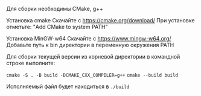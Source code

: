 Для сборки необходимы CMake, g++

Установка cmake
Скачайте с https://cmake.org/download/
При установке отметьте: "Add CMake to system PATH"

Установка MinGW-w64
Скачайте с https://www.mingw-w64.org/
Добавьте путь к bin директории в переменную окружения PATH

Для сборки текущей версии из корневой директории в командной строке выполните:

``
cmake -S . -B build -DCMAKE_CXX_COMPILER=g++
``
``
cmake --build build
``

Исполняемый файл будет находиться в `./build`

